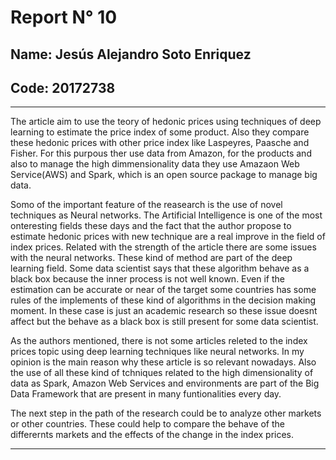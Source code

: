# Report N° 10

## Name: Jesús Alejandro Soto Enriquez
## Code: 20172738


***



The article aim to use the teory of hedonic prices using techniques of deep learning to estimate the price index of some product. Also they compare these hedonic prices with other price index like Laspeyres, Paasche and Fisher. For this purpous ther use data from Amazon, for the products and also to manage the high dimmensionality data they use Amazaon Web Service(AWS) and Spark, which is an open source package to manage big data.
    
    
Somo of the important feature of the reasearch is the use of novel techniques as Neural networks. The Artificial Intelligence is one of the most onteresting fields these days and the fact that the author propose to estimate hedonic prices with new technique are a real improve in the field of index prices. Related with the strength of the article there are some issues with the neural networks. These kind of method are part of the deep learning field. Some data scientist says that these algorithm behave as a black box because the inner process is not well known. Even if the estimation can be accurate or near of the target some countries has some rules of the implements of these kind of algorithms in the decision making moment. In these case is just an academic research so these issue doesnt affect but the behave as a black box is still present for some data scientist.


As the authors mentioned, there is not some articles releted to the index prices topic using deep learning techniques like neural networks. In my opinion is the main reason why these article is so relevant nowadays. Also the use of all these kind of tchniques related to the high dimensionality of data as Spark, Amazon Web Services and environments are part of the Big Data Framework that are present in many funtionalities every day. 


The next step in the path of the research could be to analyze other markets or other countries. These could help to compare the behave of the differernts markets and the effects of the change in the index prices. 


    

    
  


-------------------------------------------------------
